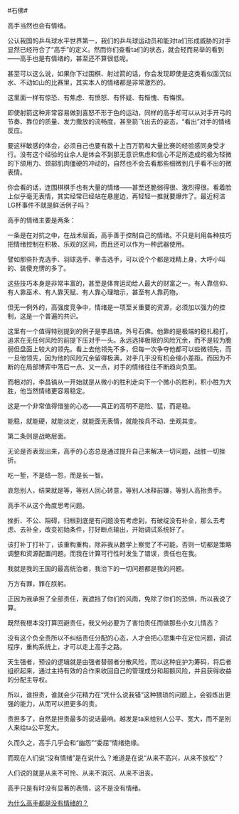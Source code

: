 #石佛#

高手当然也会有情绪。

公认我国的乒乓球水平世界第一，我们的乒乓球运动员和能对ta们形成威胁的对手显然已经符合了“高手”的定义。然而你们查看ta们的状态，就会轻而易举的看到——高手也是有情绪的，甚至还不算很低呢。

甚至可以这么说，如果你下过围棋、射过箭的话，你会发现即使是这类看似面沉似水、不动如山的比赛里，其实本人的情绪都是非常激烈的。

这里面一样有惊恐、有焦虑、有愤怒、有怀疑、有惭愧、有悔恨。

即使射箭这种非常容易做到喜怒不形于色的运动，同样的高手却可以从对手开弓的节奏、靠位的质量、发力撒放的流畅度，甚至箭飞出去的姿态，“看出”对手的情绪反应。

要这样敏感的体会，必须自己也要有数十上百万箭和大量比赛的经验感同身受才行。没有这个经验的业余人是体会不到那无意识焦虑和信心不足所造成的极为轻微的下颌用力、颈部肌肉僵硬的冲动的，自然也不会去看那些细微到几乎看不出的微表情。

你会看的话，连围棋棋手也有大量的情绪——甚至还脆弱得很、激烈得很。看着脸上似乎毫无表情，其实经常已经站在悬崖边，再轻轻一推就要爆炸了。最近柯洁LG杯事件不就是鲜活例子吗？



高手的情绪主要是两条：

一条是在对抗之中，在战术层面，高手善于控制自己的情绪。不只是利用各种技巧把情绪控制在积极、乐观的区间，而且还可以作为一种武器使用。

譬如那些扑克选手、羽球选手、拳击选手，可以说个个都是戏精上身，大呼小叫的、装傻充愣的多了。

这些技巧本身是非常丰富的，甚至是体育运动给人最大的财富之一。有人靠信仰、有人靠巫术、有人靠天赋、有人靠心理暗示，甚至有人靠药物。

但无一例外的，高强度竞争中，情绪是一项至关重要的资源，必须加以强力的控制，这是一个普遍的共识。

这里有一个值得特别提到的例子是李昌镐，外号石佛。他靠的是极端的稳扎稳打，追求在无任何风险的前提下压对手一头。永远选择极限的风险冗余，而不是较为脆弱但盘面上较大的领先。看上去他领先不多，但每一次争夺他都可以些微领先，而一旦他领先，因为他的风险冗余留得极满，对手几乎没有机会缩小差距。而因为不断的在局部博弈中落后一点、又一点，对手的情绪往往不断趋向负面。

而相对的，李昌镐从一开始就是从微小的胜利走向下一个微小的胜利，积小胜为大胜，他当然情绪更容易稳定。

这是一个非常值得借鉴的心态——真正的高明不是险、猛，而是稳。

能稳，就能硬，就能淡定，就能面无表情，就能按兵不动、坐观其变。



第二条则是战略层面。

无论是否表现出来，高手的心态总是通过提升自己来解决一切问题，战胜一切挫折。

吃一堑，不是结一怨，而是长一智。

哀怨别人，结果就是等，等别人回心转意，等别人冰释前嫌，等别人高抬贵手。

高手不从这个角度思考问题。

挫折、不公、阻碍，归根到底是有问题没有考虑到，有破绽没有补全，那么去考虑、去补全，改变初始条件，打好断点输出，开始调试系统好了。

该打补丁打补丁，该重构重构，除非我从数学上察觉了不可能，否则一切都是策略调整和资源配置问题。而我在计算可行性时发生了错误，责任也在我。

我就是我的王国的最高统治者，我治下的一切问题都是我的问题。

万方有罪，罪在朕躬。

正因为我承担了全部责任，我遮挡了你们的风雨，免除了你们的恐惧，所以我说了算。

既然我根本没打算回避责任，我又何必要为了害怕责任而做那些小女儿情态？

没有这个负全责所以不纠结责任分配的心态，人才会把心思集中在定位问题，调试程序，重构系统上，才可以走上高手之路。

天生强者，预设的逻辑就是由强者替弱者分散风险，而以这种庇护为筹码，将后者组织起来，通过主持有效的合作来收回自己的管理成分和超额风险，并且获得收益的分配主导权。

所以，谁担责，谁就会少花精力在“凭什么说我错”这种猥琐的问题上，会锻炼出更强的能力，从而可以担更多的责。

责担多了，自然是担责最多的说话最响。越发是ta来给别人公平、宽大，而不是别人来给ta公平宽大。

久而久之，高手几乎会和“幽怨”“委屈”情绪绝缘。

而现在人们说“没有情绪”是在说什么？难道是在说“从来不高兴，从来不放松”？

人们说的就是从来不可怜、从来不消沉、从来不沮丧。



高手只是有时没有显著的表情，这不是没有情绪。

[为什么高手都是没有情绪的？](https://afdian.com/p/5f68cf0edd9511efb77352540025c377)